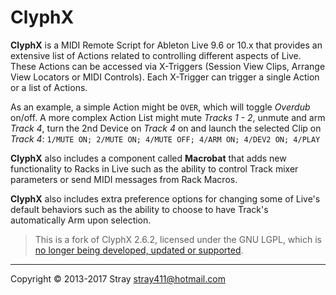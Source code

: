 # ClyphX

**ClyphX** is a MIDI Remote Script for Ableton Live 9.6 or 10.x that provides an extensive list of Actions related to controlling different aspects of Live. These Actions can be accessed via X-Triggers (Session View Clips, Arrange View Locators or MIDI Controls). Each X-Trigger can trigger a single Action or a list of Actions.

As an example, a simple Action might be `OVER`, which will toggle _Overdub_ on/off. A more complex Action List might mute _Tracks 1 - 2_, unmute and arm _Track 4_, turn the 2nd Device on _Track 4_ on and launch the selected Clip on _Track 4_: `1/MUTE ON; 2/MUTE ON; 4/MUTE OFF; 4/ARM ON; 4/DEV2 ON; 4/PLAY`

**ClyphX** also includes a component called **Macrobat** that adds new functionality to Racks in Live such as the ability to control Track mixer parameters or send MIDI messages from Rack Macros.

**ClyphX** also includes extra preference options for changing some of Live's default behaviors such as the ability to choose to have Track's automatically Arm upon selection.

> This is a fork of ClyphX 2.6.2, licensed under the GNU LGPL, which is [no longer being developed, updated or supported][note].

[note]: https://forum.nativekontrol.com/thread/992/current-version-clyphx-live-9 "nativeKONTROL Forum"

---
Copyright &copy; 2013-2017 Stray <stray411@hotmail.com>
